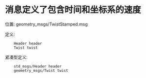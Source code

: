 # 消息定义了包含时间和坐标系的速度

位置: geometry_msgs/TwistStamped.msg

定义:

		Header header
		Twist twist

紧凑型定义:

		std_msgs/Header header
		geometry_msgs/Twist twist

